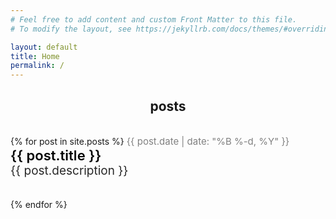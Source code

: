 ```yaml
---
# Feel free to add content and custom Front Matter to this file.
# To modify the layout, see https://jekyllrb.com/docs/themes/#overriding-theme-defaults

layout: default
title: Home
permalink: /
---
```


<style>
    
    .h2 {
        font-weight: 600;
        text-align: center;
        
    }

    .text:hover {
    text-decoration: underline;
    }

    .text {
    text-decoration: underline;
    font-size:22px; 
    text-decoration: none; 
    color:black;
    font-weight: 600;
    }

    .subtext {
        font-size:19px; 
        text-decoration: none; 
        color:#282828;

    }

    .date {
    font-size:15px; 
    text-decoration: none; 
    color:grey;
    }

</style>

<h2 style="text-align:center;">posts</h2><br>
<div>
    {% for post in site.posts %}
        <span class="date">{{ post.date | date: "%B %-d, %Y"  }}</span> <br>
        <a class="text" href="{{ post.url }}">{{ post.title }}</a><br>
        <span class="subtext">{{ post.description }}</span> <br><br>
        <br>
    {% endfor %}
</div>





<!--<img src="images/grass.jpg" width=700px> <br> <br>
<span style="font-size: 20px">Photo by <a href="https://unsplash.com/@p_kuzovkova?utm_source=unsplash&amp;utm_medium=referral&amp;utm_content=creditCopyText">Polina Kuzovkova</a> on <a href="https://unsplash.com/t/nature?utm_source=unsplash&amp;utm_medium=referral&amp;utm_content=creditCopyText">Unsplash</a></span>-->



